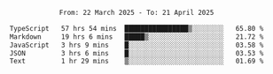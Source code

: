<div align="center">
<p style="text-align: center;">
<!--START_SECTION:waka-->

```txt
From: 22 March 2025 - To: 21 April 2025

TypeScript   57 hrs 54 mins  ████████████████▒░░░░░░░░   65.80 %
Markdown     19 hrs 6 mins   █████▒░░░░░░░░░░░░░░░░░░░   21.72 %
JavaScript   3 hrs 9 mins    █░░░░░░░░░░░░░░░░░░░░░░░░   03.58 %
JSON         3 hrs 6 mins    █░░░░░░░░░░░░░░░░░░░░░░░░   03.53 %
Text         1 hr 29 mins    ▒░░░░░░░░░░░░░░░░░░░░░░░░   01.69 %
```

<!--END_SECTION:waka-->
</p>
</div>
